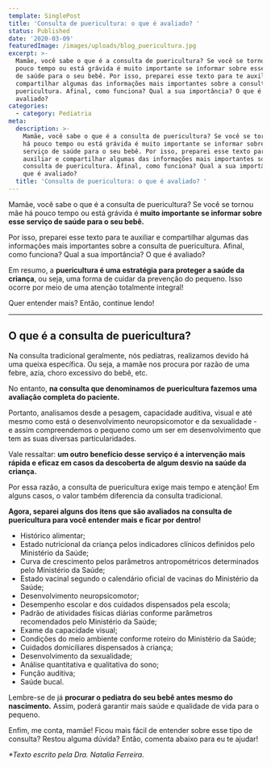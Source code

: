 ```yaml
---
template: SinglePost
title: 'Consulta de puericultura: o que é avaliado? '
status: Published
date: '2020-03-09'
featuredImage: /images/uploads/blog_puericultura.jpg
excerpt: >-
  Mamãe, você sabe o que é a consulta de puericultura? Se você se tornou mãe há
  pouco tempo ou está grávida é muito importante se informar sobre esse serviço
  de saúde para o seu bebê. Por isso, preparei esse texto para te auxiliar e
  compartilhar algumas das informações mais importantes sobre a consulta de
  puericultura. Afinal, como funciona? Qual a sua importância? O que é
  avaliado?  
categories:
  - category: Pediatria
meta:
  description: >-
    Mamãe, você sabe o que é a consulta de puericultura? Se você se tornou mãe
    há pouco tempo ou está grávida é muito importante se informar sobre esse
    serviço de saúde para o seu bebê. Por isso, preparei esse texto para te
    auxiliar e compartilhar algumas das informações mais importantes sobre a
    consulta de puericultura. Afinal, como funciona? Qual a sua importância? O
    que é avaliado?  
  title: 'Consulta de puericultura: o que é avaliado? '
---
```

Mamãe, você sabe o que é a consulta de puericultura? Se você se tornou mãe há pouco tempo ou está grávida é **muito importante se informar sobre esse serviço de saúde para o seu bebê.** 

Por isso, preparei esse texto para te auxiliar e compartilhar algumas das informações mais importantes sobre a consulta de puericultura. Afinal, como funciona? Qual a sua importância? O que é avaliado? 

Em resumo, a **puericultura é uma estratégia para proteger a saúde da criança**, ou seja, uma forma de cuidar da prevenção do pequeno. Isso ocorre por meio de uma atenção totalmente integral!

Quer entender mais? Então, continue lendo! 

- - -

## **O que é a consulta de puericultura?** 

Na consulta tradicional geralmente, nós pediatras, realizamos devido há uma queixa específica. Ou seja, a mamãe nos procura por razão de uma febre, azia, choro excessivo do bebê, etc. 

No entanto, **na consulta que denominamos de puericultura fazemos uma avaliação completa do paciente.** 

Portanto, analisamos desde a pesagem, capacidade auditiva, visual e até mesmo como está o desenvolvimento neuropsicomotor e da sexualidade - e assim compreendemos o pequeno como um ser em desenvolvimento que tem as suas diversas particularidades. 

Vale ressaltar: **um outro benefício desse serviço é a intervenção mais rápida e eficaz em casos da descoberta de algum desvio na saúde da criança.**

Por essa razão, a consulta de puericultura exige mais tempo e atenção! Em alguns casos, o valor também diferencia da consulta tradicional.

**Agora, separei alguns dos itens que são avaliados na consulta de puericultura para você entender mais e ficar por dentro!** 

* Histórico alimentar;
* Estado nutricional da criança pelos indicadores clínicos definidos pelo Ministério da Saúde;
* Curva de crescimento pelos parâmetros antropométricos determinados pelo Ministério da Saúde;
* Estado vacinal segundo o calendário oficial de vacinas do Ministério da Saúde;
* Desenvolvimento neuropsicomotor;
* Desempenho escolar e dos cuidados dispensados pela escola;
* Padrão de atividades físicas diárias conforme parâmetros recomendados pelo Ministério da Saúde;
* Exame da capacidade visual;
* Condições do meio ambiente conforme roteiro do Ministério da Saúde;
* Cuidados domiciliares dispensados à criança;
* Desenvolvimento da sexualidade;
* Análise quantitativa e qualitativa do sono;
* Função auditiva;
* Saúde bucal.

Lembre-se de já **procurar o pediatra do seu bebê antes mesmo do nascimento.** Assim, poderá garantir mais saúde e qualidade de vida para o pequeno. 

Enfim, me conta, mamãe! Ficou mais fácil de entender sobre esse tipo de consulta? Restou alguma dúvida? Então, comenta abaixo para eu te ajudar!



_\*Texto escrito pela Dra. Natalia Ferreira._
